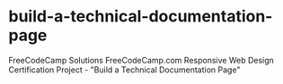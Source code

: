 # build-a-technical-documentation-page
FreeCodeCamp Solutions FreeCodeCamp.com Responsive Web Design Certification Project - "Build a Technical Documentation Page"
